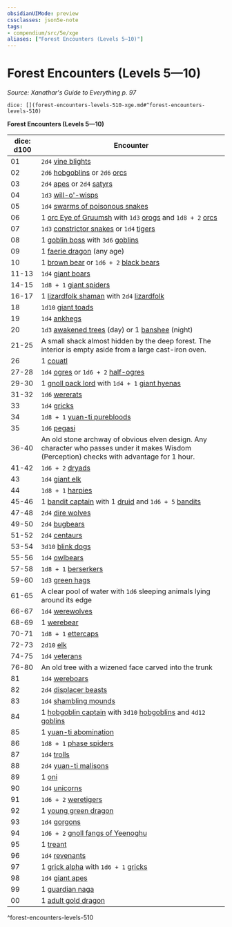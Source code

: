 ```yaml
---
obsidianUIMode: preview
cssclasses: json5e-note
tags:
- compendium/src/5e/xge
aliases: ["Forest Encounters (Levels 5—10)"]
---
```

# Forest Encounters (Levels 5—10)
*Source: Xanathar's Guide to Everything p. 97* 

`dice: [](forest-encounters-levels-510-xge.md#^forest-encounters-levels-510)`

**Forest Encounters (Levels 5—10)**

| dice: d100 | Encounter |
|------------|-----------|
| 01 | `2d4` [vine blights](z_compendium/bestiary/plant/vine-blight.md) |
| 02 | `2d6` [hobgoblins](z_compendium/bestiary/humanoid/hobgoblin.md) or `2d6` [orcs](z_compendium/bestiary/humanoid/orc.md) |
| 03 | `2d4` [apes](z_compendium/bestiary/beast/ape.md) or `2d4` [satyrs](z_compendium/bestiary/fey/satyr.md) |
| 04 | `1d3` [will-o'-wisps](z_compendium/bestiary/undead/will-o-wisp.md) |
| 05 | `1d4` [swarms of poisonous snakes](z_compendium/bestiary/beast/swarm-of-poisonous-snakes.md) |
| 06 | 1 [orc Eye of Gruumsh](z_compendium/bestiary/humanoid/orc-eye-of-gruumsh.md) with `1d3` [orogs](z_compendium/bestiary/humanoid/orog.md) and `1d8 + 2` [orcs](z_compendium/bestiary/humanoid/orc.md) |
| 07 | `1d3` [constrictor snakes](z_compendium/bestiary/beast/constrictor-snake.md) or `1d4` [tigers](z_compendium/bestiary/beast/tiger.md) |
| 08 | 1 [goblin boss](z_compendium/bestiary/humanoid/goblin-boss.md) with `3d6` [goblins](z_compendium/bestiary/humanoid/goblin.md) |
| 09 | 1 [faerie dragon](z_compendium/bestiary/dragon/faerie-dragon-red.md) (any age) |
| 10 | 1 [brown bear](z_compendium/bestiary/beast/brown-bear.md) or `1d6 + 2` [black bears](z_compendium/bestiary/beast/black-bear.md) |
| 11-13 | `1d4` [giant boars](z_compendium/bestiary/beast/giant-boar.md) |
| 14-15 | `1d8 + 1` [giant spiders](z_compendium/bestiary/beast/giant-spider.md) |
| 16-17 | 1 [lizardfolk shaman](z_compendium/bestiary/humanoid/lizardfolk-shaman.md) with `2d4` [lizardfolk](z_compendium/bestiary/humanoid/lizardfolk.md) |
| 18 | `1d10` [giant toads](z_compendium/bestiary/beast/giant-toad.md) |
| 19 | `1d4` [ankhegs](z_compendium/bestiary/monstrosity/ankheg.md) |
| 20 | `1d3` [awakened trees](z_compendium/bestiary/plant/awakened-tree.md) (day) or 1 [banshee](z_compendium/bestiary/undead/banshee.md) (night) |
| 21-25 | A small shack almost hidden by the deep forest. The interior is empty aside from a large cast-iron oven. |
| 26 | 1 [couatl](z_compendium/bestiary/celestial/couatl.md) |
| 27-28 | `1d4` [ogres](z_compendium/bestiary/giant/ogre.md) or `1d6 + 2` [half-ogres](z_compendium/bestiary/giant/half-ogre-ogrillon.md) |
| 29-30 | 1 [gnoll pack lord](z_compendium/bestiary/humanoid/gnoll-pack-lord.md) with `1d4 + 1` [giant hyenas](z_compendium/bestiary/beast/giant-hyena.md) |
| 31-32 | `1d6` [wererats](z_compendium/bestiary/humanoid/wererat.md) |
| 33 | `1d4` [gricks](z_compendium/bestiary/monstrosity/grick.md) |
| 34 | `1d8 + 1` [yuan-ti purebloods](z_compendium/bestiary/humanoid/yuan-ti-pureblood.md) |
| 35 | `1d6` [pegasi](z_compendium/bestiary/celestial/pegasus.md) |
| 36-40 | An old stone archway of obvious elven design. Any character who passes under it makes Wisdom (Perception) checks with advantage for 1 hour. |
| 41-42 | `1d6 + 2` [dryads](z_compendium/bestiary/fey/dryad.md) |
| 43 | `1d4` [giant elk](z_compendium/bestiary/beast/giant-elk.md) |
| 44 | `1d8 + 1` [harpies](z_compendium/bestiary/monstrosity/harpy.md) |
| 45-46 | 1 [bandit captain](z_compendium/bestiary/humanoid/bandit-captain.md) with 1 [druid](z_compendium/bestiary/humanoid/druid.md) and `1d6 + 5` [bandits](z_compendium/bestiary/humanoid/bandit.md) |
| 47-48 | `2d4` [dire wolves](z_compendium/bestiary/beast/dire-wolf.md) |
| 49-50 | `2d4` [bugbears](z_compendium/bestiary/humanoid/bugbear.md) |
| 51-52 | `2d4` [centaurs](z_compendium/bestiary/monstrosity/centaur.md) |
| 53-54 | `3d10` [blink dogs](z_compendium/bestiary/fey/blink-dog.md) |
| 55-56 | `1d4` [owlbears](z_compendium/bestiary/monstrosity/owlbear.md) |
| 57-58 | `1d8 + 1` [berserkers](z_compendium/bestiary/humanoid/berserker.md) |
| 59-60 | `1d3` [green hags](z_compendium/bestiary/fey/green-hag.md) |
| 61-65 | A clear pool of water with `1d6` sleeping animals lying around its edge |
| 66-67 | `1d4` [werewolves](z_compendium/bestiary/humanoid/werewolf.md) |
| 68-69 | 1 [werebear](z_compendium/bestiary/humanoid/werebear.md) |
| 70-71 | `1d8 + 1` [ettercaps](z_compendium/bestiary/monstrosity/ettercap.md) |
| 72-73 | `2d10` [elk](z_compendium/bestiary/beast/elk.md) |
| 74-75 | `1d4` [veterans](z_compendium/bestiary/humanoid/veteran.md) |
| 76-80 | An old tree with a wizened face carved into the trunk |
| 81 | `1d4` [wereboars](z_compendium/bestiary/humanoid/wereboar.md) |
| 82 | `2d4` [displacer beasts](z_compendium/bestiary/monstrosity/displacer-beast.md) |
| 83 | `1d4` [shambling mounds](z_compendium/bestiary/plant/shambling-mound.md) |
| 84 | 1 [hobgoblin captain](z_compendium/bestiary/humanoid/hobgoblin-captain.md) with `3d10` [hobgoblins](z_compendium/bestiary/humanoid/hobgoblin.md) and `4d12` [goblins](z_compendium/bestiary/humanoid/goblin.md) |
| 85 | 1 [yuan-ti abomination](z_compendium/bestiary/monstrosity/yuan-ti-abomination.md) |
| 86 | `1d8 + 1` [phase spiders](z_compendium/bestiary/monstrosity/phase-spider.md) |
| 87 | `1d4` [trolls](z_compendium/bestiary/giant/troll.md) |
| 88 | `2d4` [yuan-ti malisons](z_compendium/bestiary/monstrosity/yuan-ti-malison-type-1.md) |
| 89 | 1 [oni](z_compendium/bestiary/giant/oni.md) |
| 90 | `1d4` [unicorns](z_compendium/bestiary/celestial/unicorn.md) |
| 91 | `1d6 + 2` [weretigers](z_compendium/bestiary/humanoid/weretiger.md) |
| 92 | 1 [young green dragon](z_compendium/bestiary/dragon/young-green-dragon.md) |
| 93 | `1d4` [gorgons](z_compendium/bestiary/monstrosity/gorgon.md) |
| 94 | `1d6 + 2` [gnoll fangs of Yeenoghu](z_compendium/bestiary/fiend/gnoll-fang-of-yeenoghu.md) |
| 95 | 1 [treant](z_compendium/bestiary/plant/treant.md) |
| 96 | `1d4` [revenants](z_compendium/bestiary/undead/revenant.md) |
| 97 | 1 [grick alpha](z_compendium/bestiary/monstrosity/grick-alpha.md) with `1d6 + 1` [gricks](z_compendium/bestiary/monstrosity/grick.md) |
| 98 | `1d4` [giant apes](z_compendium/bestiary/beast/giant-ape.md) |
| 99 | 1 [guardian naga](z_compendium/bestiary/monstrosity/guardian-naga.md) |
| 00 | 1 [adult gold dragon](z_compendium/bestiary/dragon/adult-gold-dragon.md) |
^forest-encounters-levels-510